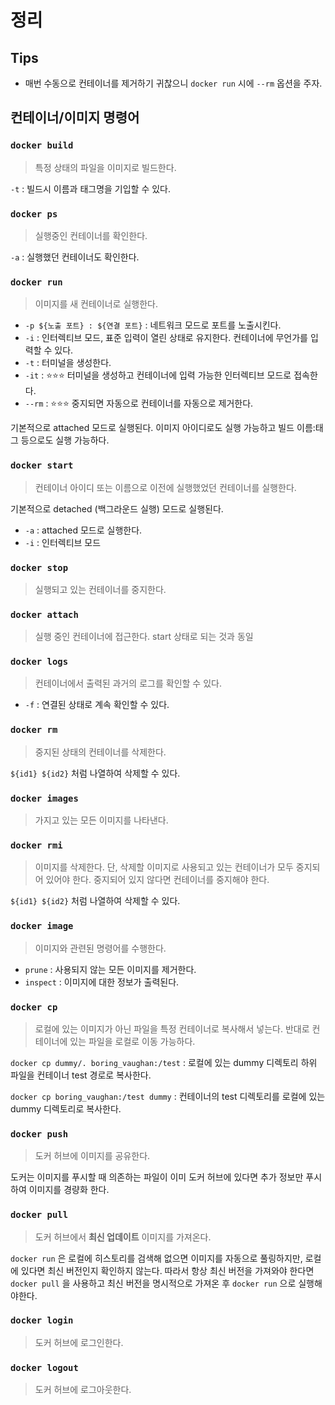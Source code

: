 # 정리

## Tips

- 매번 수동으로 컨테이너를 제거하기 귀찮으니 `docker run` 시에 `--rm` 옵션을 주자.

## 컨테이너/이미지 명령어

### `docker build`

> 특정 상태의 파일을 이미지로 빌드한다.

`-t` : 빌드시 이름과 태그명을 기입할 수 있다.

### `docker ps`

> 실행중인 컨테이너를 확인한다.

`-a` : 실행했던 컨테이너도 확인한다.

### `docker run`

> 이미지를 새 컨테이너로 실행한다.

- `-p ${노출 포트} : ${연결 포트}` : 네트워크 모드로 포트를 노출시킨다.
- `-i` : 인터렉티브 모드, 표준 입력이 열린 상태로 유지한다. 컨테이너에 무언가를 입력할 수 있다.
- `-t` : 터미널을 생성한다.
- `-it` : ⭐⭐⭐ 터미널을 생성하고 컨테이너에 입력 가능한 인터렉티브 모드로 접속한다.
- `--rm` : ⭐⭐⭐ 중지되면 자동으로 컨테이너를 자동으로 제거한다.

기본적으로 attached 모드로 실행된다. 이미지 아이디로도 실행 가능하고 빌드 이름:태그 등으로도 실행 가능하다.

### `docker start`

> 컨테이너 아이디 또는 이름으로 이전에 실행했었던 컨테이너를 실행한다.

기본적으로 detached (백그라운드 실행) 모드로 실행된다.

- `-a` : attached 모드로 실행한다.
- `-i` : 인터렉티브 모드

### `docker stop`

> 실행되고 있는 컨테이너를 중지한다.

### `docker attach`

> 실행 중인 컨테이너에 접근한다. start 상태로 되는 것과 동일

### `docker logs`

> 컨테이너에서 출력된 과거의 로그를 확인할 수 있다.

- `-f` : 연결된 상태로 계속 확인할 수 있다.

### `docker rm`

> 중지된 상태의 컨테이너를 삭제한다.

`${id1} ${id2}` 처럼 나열하여 삭제할 수 있다.

### `docker images`

> 가지고 있는 모든 이미지를 나타낸다.

### `docker rmi`

> 이미지를 삭제한다. 단, 삭제할 이미지로 사용되고 있는 컨테이너가 모두 중지되어 있어야 한다. 중지되어 있지 않다면 컨테이너를 중지해야 한다.

`${id1} ${id2}` 처럼 나열하여 삭제할 수 있다.

### `docker image`

> 이미지와 관련된 명령어를 수행한다.

- `prune` : 사용되지 않는 모든 이미지를 제거한다.
- `inspect` : 이미지에 대한 정보가 출력된다.

### `docker cp`

> 로컬에 있는 이미지가 아닌 파일을 특정 컨테이너로 복사해서 넣는다. 반대로 컨테이너에 있는 파일을 로컬로 이동 가능하다.

`docker cp dummy/. boring_vaughan:/test` : 로컬에 있는 dummy 디렉토리 하위 파일을 컨테이너 test 경로로 복사한다.

`docker cp boring_vaughan:/test dummy` :  컨테이너의 test 디렉토리를 로컬에 있는 dummy 디렉토리로 복사한다.

### `docker push`

> 도커 허브에 이미지를 공유한다.

도커는 이미지를 푸시할 때 의존하는 파일이 이미 도커 허브에 있다면 추가 정보만 푸시하여 이미지를 경량화 한다.

### `docker pull`

> 도커 허브에서 **최신 업데이트** 이미지를 가져온다.

`docker run` 은 로컬에 히스토리를 검색해 없으면 이미지를 자동으로 풀링하지만, 로컬에 있다면 최신 버전인지 확인하지 않는다. 따라서 항상 최신 버전을 가져와야 한다면 `docker pull` 을 사용하고 최신 버전을 명시적으로 가져온 후 `docker run` 으로 실행해야한다.

### `docker login`

> 도커 허브에 로그인한다.

### `docker logout`

> 도커 허브에 로그아웃한다.